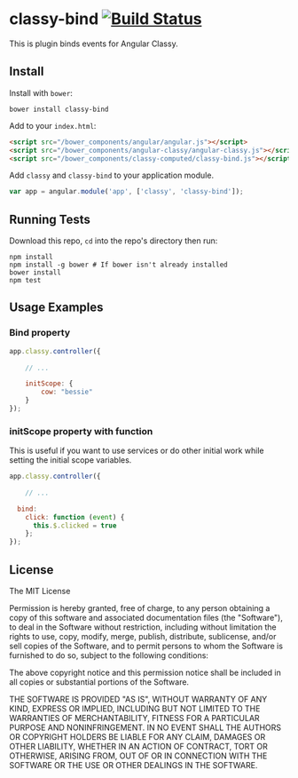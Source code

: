 classy-bind [![Build Status](https://travis-ci.org/wuxiaoying/classy-bind.svg)](https://travis-ci.org/wuxiaoying/classy-bind)
=========

This is plugin binds events for Angular Classy.

## Install

Install with `bower`:

```shell
bower install classy-bind
```

Add to your `index.html`:

```html
<script src="/bower_components/angular/angular.js"></script>
<script src="/bower_components/angular-classy/angular-classy.js"></script>
<script src="/bower_components/classy-computed/classy-bind.js"></script>
```

Add `classy` and `classy-bind` to your application module.

```javascript
var app = angular.module('app', ['classy', 'classy-bind']);
```

## Running Tests

Download this repo, `cd` into the repo's directory then run:

```shell
npm install
npm install -g bower # If bower isn't already installed
bower install
npm test
```

## Usage Examples

### Bind property

```javascript
app.classy.controller({
	
	// ...

	initScope: {
		cow: "bessie"
	}
});
```

### initScope property with function 

This is useful if you want to use services or do other initial work while setting the initial scope variables. 

```javascript
app.classy.controller({
	
	// ...

  bind: 
    click: function (event) {
      this.$.clicked = true
    };
});
```

## License

The MIT License

Permission is hereby granted, free of charge, to any person obtaining a copy
of this software and associated documentation files (the "Software"), to deal
in the Software without restriction, including without limitation the rights
to use, copy, modify, merge, publish, distribute, sublicense, and/or sell
copies of the Software, and to permit persons to whom the Software is
furnished to do so, subject to the following conditions:

The above copyright notice and this permission notice shall be included in
all copies or substantial portions of the Software.

THE SOFTWARE IS PROVIDED "AS IS", WITHOUT WARRANTY OF ANY KIND, EXPRESS OR
IMPLIED, INCLUDING BUT NOT LIMITED TO THE WARRANTIES OF MERCHANTABILITY,
FITNESS FOR A PARTICULAR PURPOSE AND NONINFRINGEMENT. IN NO EVENT SHALL THE
AUTHORS OR COPYRIGHT HOLDERS BE LIABLE FOR ANY CLAIM, DAMAGES OR OTHER
LIABILITY, WHETHER IN AN ACTION OF CONTRACT, TORT OR OTHERWISE, ARISING FROM,
OUT OF OR IN CONNECTION WITH THE SOFTWARE OR THE USE OR OTHER DEALINGS IN
THE SOFTWARE.
